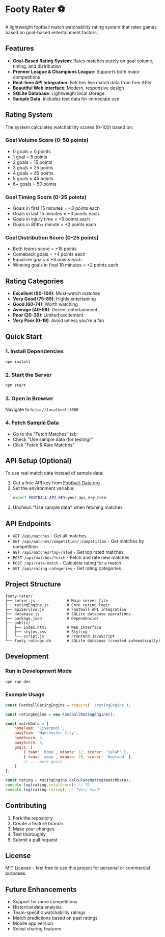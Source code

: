 # Footy Rater ⚽

A lightweight football match watchability rating system that rates games based on goal-based entertainment factors.

## Features

- **Goal-Based Rating System**: Rates matches purely on goal volume, timing, and distribution
- **Premier League & Champions League**: Supports both major competitions
- **Real-time API Integration**: Fetches live match data from free APIs
- **Beautiful Web Interface**: Modern, responsive design
- **SQLite Database**: Lightweight local storage
- **Sample Data**: Includes test data for immediate use

## Rating System

The system calculates watchability scores (0-100) based on:

### Goal Volume Score (0-50 points)
- 0 goals = 0 points
- 1 goal = 5 points
- 2 goals = 15 points
- 3 goals = 25 points
- 4 goals = 35 points
- 5 goals = 45 points
- 6+ goals = 50 points

### Goal Timing Score (0-25 points)
- Goals in first 15 minutes = +3 points each
- Goals in last 15 minutes = +3 points each
- Goals in injury time = +5 points each
- Goals in 80th+ minute = +2 points each

### Goal Distribution Score (0-25 points)
- Both teams score = +15 points
- Comeback goals = +4 points each
- Equalizer goals = +3 points each
- Winning goals in final 10 minutes = +2 points each

## Rating Categories

- **Excellent (90-100)**: Must-watch matches
- **Very Good (75-89)**: Highly entertaining
- **Good (60-74)**: Worth watching
- **Average (40-59)**: Decent entertainment
- **Poor (20-39)**: Limited excitement
- **Very Poor (0-19)**: Avoid unless you're a fan

## Quick Start

### 1. Install Dependencies
```bash
npm install
```

### 2. Start the Server
```bash
npm start
```

### 3. Open in Browser
Navigate to `http://localhost:3000`

### 4. Fetch Sample Data
- Go to the "Fetch Matches" tab
- Check "Use sample data (for testing)"
- Click "Fetch & Rate Matches"

## API Setup (Optional)

To use real match data instead of sample data:

1. Get a free API key from [Football-Data.org](https://www.football-data.org/)
2. Set the environment variable:
   ```bash
   export FOOTBALL_API_KEY=your_api_key_here
   ```
3. Uncheck "Use sample data" when fetching matches

## API Endpoints

- `GET /api/matches` - Get all matches
- `GET /api/matches/competition/:competition` - Get matches by competition
- `GET /api/matches/top-rated` - Get top rated matches
- `POST /api/matches/fetch` - Fetch and rate new matches
- `POST /api/rate-match` - Calculate rating for a match
- `GET /api/rating-categories` - Get rating categories

## Project Structure

```
footy-rater/
├── server.js              # Main server file
├── ratingEngine.js        # Core rating logic
├── apiService.js          # Football API integration
├── database.js            # SQLite database operations
├── package.json           # Dependencies
├── public/
│   ├── index.html         # Web interface
│   ├── styles.css         # Styling
│   └── script.js          # Frontend JavaScript
└── footy_ratings.db       # SQLite database (created automatically)
```

## Development

### Run in Development Mode
```bash
npm run dev
```

### Example Usage

```javascript
const FootballRatingEngine = require('./ratingEngine');

const ratingEngine = new FootballRatingEngine();

const matchData = {
    homeTeam: 'Liverpool',
    awayTeam: 'Manchester City',
    homeScore: 4,
    awayScore: 3,
    goals: [
        { team: 'home', minute: 12, scorer: 'Salah' },
        { team: 'away', minute: 28, scorer: 'Haaland' },
        // ... more goals
    ]
};

const rating = ratingEngine.calculateRating(matchData);
console.log(rating.totalScore); // 79
console.log(rating.rating); // "Very Good"
```

## Contributing

1. Fork the repository
2. Create a feature branch
3. Make your changes
4. Test thoroughly
5. Submit a pull request

## License

MIT License - feel free to use this project for personal or commercial purposes.

## Future Enhancements

- Support for more competitions
- Historical data analysis
- Team-specific watchability ratings
- Match predictions based on past ratings
- Mobile app version
- Social sharing features
